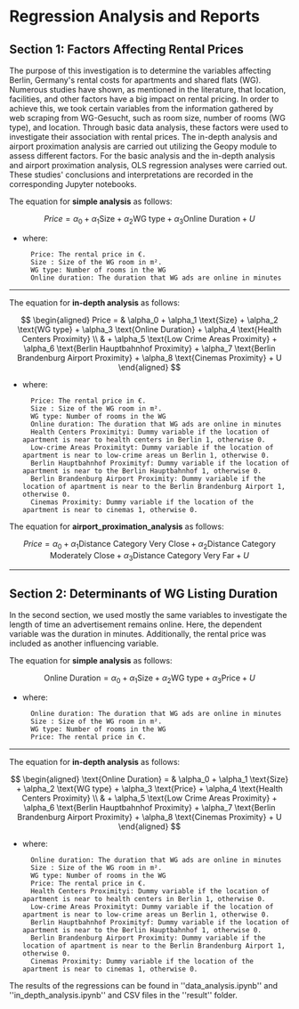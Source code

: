 # Regression Analysis and Reports
## Section 1: Factors Affecting Rental Prices
The purpose of this investigation is to determine the variables affecting Berlin, Germany's rental costs for apartments and shared flats (WG). Numerous studies have shown, as mentioned in the literature, that location, facilities, and other factors have a big impact on rental pricing. In order to achieve this, we took certain variables from the information gathered by web scraping from WG-Gesucht, such as room size, number of rooms (WG type), and location. Through basic data analysis, these factors were used to investigate their association with rental prices. The in-depth analysis and airport proximation analysis are carried out utilizing the Geopy module to assess different factors. For the basic analysis and the in-depth analysis and airport proximation analysis, OLS regression analyses were carried out. These studies' conclusions and interpretations are recorded in the corresponding Jupyter notebooks.


The equation for **simple analysis** as follows:

$$
Price = \alpha_0 + \alpha_1 \text{Size} + \alpha_2 \text{WG type} + \alpha_3 \text{Online Duration} + U
$$

- where:

        Price: The rental price in €.
        Size : Size of the WG room in m².
        WG type: Number of rooms in the WG
        Online duration: The duration that WG ads are online in minutes


---
The equation for **in-depth analysis** as follows:

$$
\begin{aligned}
Price = & \alpha_0 + \alpha_1 \text{Size} + \alpha_2 \text{WG type} + \alpha_3 \text{Online Duration} + \alpha_4 \text{Health Centers Proximity} \\
& + \alpha_5 \text{Low Crime Areas Proximity} + \alpha_6 \text{Berlin Hauptbahnhof Proximity} + \alpha_7 \text{Berlin Brandenburg Airport Proximity} + \alpha_8 \text{Cinemas Proximity} + U
\end{aligned}
$$


- where:

        Price: The rental price in €.
        Size : Size of the WG room in m².
        WG type: Number of rooms in the WG
        Online duration: The duration that WG ads are online in minutes
        Health Centers Proximityi: Dummy variable if the location of apartment is near to health centers in Berlin 1, otherwise 0.
        Low-crime Areas Proximityt: Dummy variable if the location of apartment is near to low-crime areas un Berlin 1, otherwise 0.
        Berlin Hauptbahnhof Proximityf: Dummy variable if the location of apartment is near to the Berlin Hauptbahnhof 1, otherwise 0.
        Berlin Brandenburg Airport Proximity: Dummy variable if the location of apartment is near to the Berlin Brandenburg Airport 1, otherwise 0.
        Cinemas Proximity: Dummy variable if the location of the apartment is near to cinemas 1, otherwise 0.

The equation for **airport_proximation_analysis** as follows:

$$
Price = \alpha_0 + \alpha_1 \text{Distance Category Very Close} + \alpha_2 \text{Distance Category Moderately Close} + \alpha_3 \text{Distance Category Very Far} + U
$$

---
## Section 2: Determinants of WG Listing Duration
In the second section, we used mostly the same variables to investigate the length of time an advertisement remains online. Here, the dependent variable was the duration in minutes. Additionally, the rental price was included as another influencing variable.


The equation for **simple analysis** as follows:

$$
\text{Online Duration} = \alpha_0 + \alpha_1 \text{Size} + \alpha_2 \text{WG type} + \alpha_3 \text{Price} + U
$$


- where:

        Online duration: The duration that WG ads are online in minutes
        Size : Size of the WG room in m².
        WG type: Number of rooms in the WG
        Price: The rental price in €.
---

The equation for **in-depth analysis** as follows:

$$
\begin{aligned}
\text{Online Duration} = & \alpha_0 + \alpha_1 \text{Size} + \alpha_2 \text{WG type} + \alpha_3 \text{Price} + \alpha_4 \text{Health Centers Proximity} \\
& + \alpha_5 \text{Low Crime Areas Proximity} + \alpha_6 \text{Berlin Hauptbahnhof Proximity} + \alpha_7 \text{Berlin Brandenburg Airport Proximity} + \alpha_8 \text{Cinemas Proximity} + U
\end{aligned}
$$



- where:

        Online duration: The duration that WG ads are online in minutes
        Size : Size of the WG room in m².
        WG type: Number of rooms in the WG
        Price: The rental price in €.
        Health Centers Proximityi: Dummy variable if the location of apartment is near to health centers in Berlin 1, otherwise 0.
        Low-crime Areas Proximityt: Dummy variable if the location of apartment is near to low-crime areas un Berlin 1, otherwise 0.
        Berlin Hauptbahnhof Proximityf: Dummy variable if the location of apartment is near to the Berlin Hauptbahnhof 1, otherwise 0.
        Berlin Brandenburg Airport Proximity: Dummy variable if the location of apartment is near to the Berlin Brandenburg Airport 1, otherwise 0.
        Cinemas Proximity: Dummy variable if the location of the apartment is near to cinemas 1, otherwise 0.

The results of the regressions can be found in ''data_analysis.ipynb'' and ''in_depth_analysis.ipynb'' and CSV files in the ''result'' folder.
